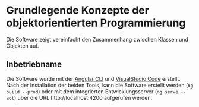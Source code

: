 Grundlegende Konzepte der objektorientierten Programmierung
===========================================================

Die Software zeigt vereinfacht den Zusammenhang zwischen Klassen und Objekten auf.

Inbetriebname
-------------
Die Software wurde mit der [Angular CLI](https://cli.angular.io) und [VisualStudio Code](https://code.visualstudio.com) erstellt.
Nach der Installation der beiden Tools, kann die Software erstellt werden (`ng build --prod`) oder mit dem integrierten Entwicklungsserver (`ng serve --aot`) über die URL http://localhost:4200 aufgerufen werden.
